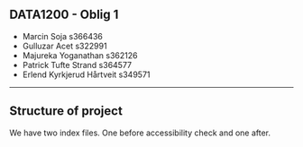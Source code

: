 
## DATA1200 - Oblig 1

- Marcin Soja s366436
- Gulluzar Acet s322991
- Majureka Yoganathan s362126
- Patrick Tufte Strand s364577
- Erlend Kyrkjerud Hårtveit s349571

---
## Structure of project

We have two index files. One before accessibility check and one after.  






